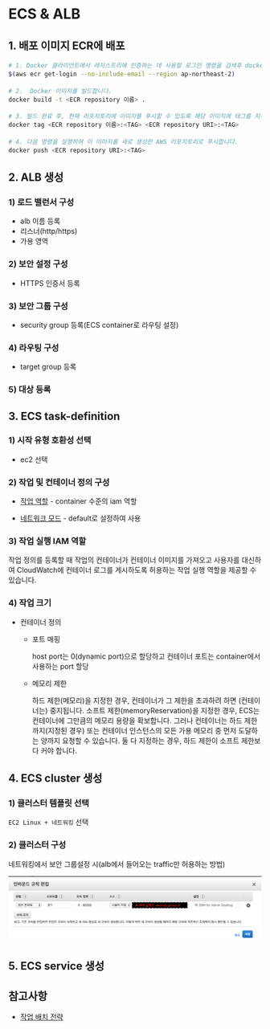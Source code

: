 # ECS & ALB

## 1. 배포 이미지 ECR에 배포

```bash
# 1. Docker 클라이언트에서 레지스트리에 인증하는 데 사용할 로그인 명령을 검색후 docker login
$(aws ecr get-login --no-include-email --region ap-northeast-2)

# 2.  Docker 이미지를 빌드합니다.
docker build -t <ECR repository 이름> .

# 3. 빌드 완료 후, 현재 리포지토리에 이미지를 푸시할 수 있도록 해당 이미지에 태그를 지정합니다.
docker tag <ECR repository 이름>:<TAG> <ECR repository URI>:<TAG>

# 4. 다음 명령을 실행하여 이 이미지를 새로 생성한 AWS 리포지토리로 푸시합니다.
docker push <ECR repository URI>:<TAG>
```

## 2. ALB 생성

### 1) 로드 밸런서 구성

- alb 이름 등록
- 리스너(http/https)
- 가용 영역

### 2) 보안 설정 구성

- HTTPS 인증서 등록

### 3) 보안 그룹 구성

- security group 등록(ECS container로 라우팅 설정)

### 4) 라우팅 구성 

- target group 등록

### 5) 대상 등록

## 3. ECS task-definition

### 1) 시작 유형 호환성 선택

- ec2 선택

### 2) 작업 및 컨테이너 정의 구성

- [작업 역할](https://docs.aws.amazon.com/ko_kr/AmazonECS/latest/developerguide/task-iam-roles.html) - container 수준의 iam 역할

- [네트워크 모드](https://docs.aws.amazon.com/ko_kr/AmazonECS/latest/developerguide/task_definition_parameters.html#network_mode) - default로 설정하여 사용
    


### 3) 작업 실행 IAM 역할

작업 정의를 등록할 때 작업의 컨테이너가 컨테이너 이미지를 가져오고 사용자를 대신하여 CloudWatch에 컨테이너 로그를 게시하도록 허용하는 작업 실행 역할을 제공할 수 있습니다.

### 4) 작업 크기

- 컨테이너 정의
    
    - 포트 매핑

        host port는 0(dynamic port)으로 할당하고 컨테이너 포트는 container에서 사용하는 port 할당

    - 메모리 제한

        하드 제한(메모리)을 지정한 경우, 컨테이너가 그 제한을 초과하려 하면 (컨테이너는) 중지됩니다. 소프트 제한(memoryReservation)을 지정한 경우, ECS는 컨테이너에 그만큼의 메모리 용량을 확보합니다. 그러나 컨테이너는 하드 제한까지(지정된 경우) 또는 컨테이너 인스턴스의 모든 가용 메모리 중 먼저 도달하는 양까지 요청할 수 있습니다. 둘 다 지정하는 경우, 하드 제한이 소프트 제한보다 커야 합니다.

## 4. ECS cluster 생성

### 1) 클러스터 템플릿 선택

`EC2 Linux + 네트워킹` 선택

### 2) 클러스터 구성

네트워킹에서 보안 그룹설정 시(alb에서 들어오는 traffic만 허용하는 방법)

![ecs-sg](./images/ecs-security-group.png)

## 5. ECS service 생성

## 참고사항
- [작업 배치 전략](https://docs.aws.amazon.com/ko_kr/AmazonECS/latest/developerguide/task-placement-strategies.html)